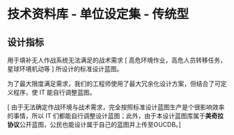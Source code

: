 # 技术资料库 - 单位设定集 - 传统型

## 设计指标

用于填补无人作战系统无法满足的战术需求 [ 高危环境作业，高危人员转移任务，星球环境机动等 ] 所设计的标准设计蓝图。

为了最大限度满足需求，我们的工程师使用了最大冗余化设计方案，但结合了可定义程序，使 IT 能自行调整蓝图。

[ 由于无法确定作战环境与战术需求，完全按照标准设计蓝图生产是个很影响效率的事情，所以 IT 们都能自行调整设计蓝图；此外，由于本设计蓝图库属于**美奇拉协议**公开蓝图，公民也能设计属于自己的蓝图并上传至OUCDB。]